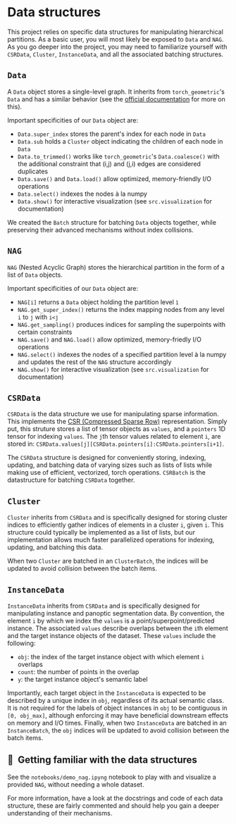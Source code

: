 # Data structures

This project relies on specific data structures for manipulating hierarchical partitions.
As a basic user, you will most likely be exposed to `Data` and `NAG`.
As you go deeper into the project, you may need to familiarize yourself with `CSRData`, `Cluster`, `InstanceData`, and all the associated batching structures. 

## `Data`
A `Data` object stores a single-level graph. 
It inherits from `torch_geometric`'s `Data` and has a similar behavior (see the
[official documentation](https://pytorch-geometric.readthedocs.io/en/latest/generated/torch_geometric.data.Data.html#torch_geometric.data.Data) 
for more on this). 

Important specificities of our `Data` object are:
- `Data.super_index` stores the parent's index for each node in `Data`
- `Data.sub` holds a `Cluster` object indicating the children of each node in `Data`
- `Data.to_trimmed()` works like `torch_geometric`'s `Data.coalesce()` with the additional constraint that (i,j) and (j,i) edges are considered duplicates
- `Data.save()` and `Data.load()` allow optimized, memory-friendly I/O operations
- `Data.select()` indexes the nodes à la numpy
- `Data.show()` for interactive visualization (see `src.visualization` for documentation)

We created the `Batch` structure for batching `Data` objects together, while preserving their advanced mechanisms without index collisions. 

## `NAG`
`NAG` (Nested Acyclic Graph) stores the hierarchical partition in the form of a 
list of `Data` objects.

Important specificities of our `Data` object are:
- `NAG[i]` returns a `Data` object holding the partition level `ì`
- `NAG.get_super_index()` returns the index mapping nodes from any level `i` to `j` with `i<j`
- `NAG.get_sampling()` produces indices for sampling the superpoints with certain constraints
- `NAG.save()` and `NAG.load()` allow optimized, memory-friedly I/O operations
- `NAG.select()` indexes the nodes of a specified partition level à la numpy and updates the rest of the `NAG` structure accordingly
- `NAG.show()` for interactive visualization (see `src.visualization` for documentation)

## `CSRData`
`CSRData` is the data structure we use for manipulating sparse information. This implements the [CSR (Compressed Sparse Row)](https://en.wikipedia.org/wiki/Sparse_matrix) representation. Simply put, this struture stores a list of tensor objects as `values`, and a `pointers` 1D tensor for indexing `values`. The `j`th tensor values related to element `i`, are stored in: `CSRData.values[j][CSRData.pointers[i]:CSRData.pointers[i+1]`.

The `CSRData` structure is designed for conveniently storing, indexing, updating, and batching data of varying sizes such as lists of lists while making use of efficient, vectorized, torch operations. `CSRBatch` is the datastructure for batching `CSRData` together.

## `Cluster`
`Cluster` inherits from `CSRData` and is specifically designed for storing cluster indices to efficiently gather indices of elements in a cluster `i`, given `i`. This structure could typically be implemented as a list of lists, but our implementation allows much faster parallelized operations for indexing, updating, and batching this data.

When two `Cluster` are batched in an `ClusterBatch`, the indices will be updated to avoid collision between the batch items.

## `InstanceData`
`InstanceData` inherits from `CSRData` and is specifically designed for manipulating instance and panoptic segmentation data. By convention, the element `i` by which we index the `values` is a point/superpoint/predicted instance. The associated `values` describe overlaps between the `i`th element and the target instance objects of the dataset. These `values` include the following:

- `obj`: the index of the target instance object with which element `i` overlaps
- `count`: the number of points in the overlap
- `y`: the target instance object's semantic label

Importantly, each target object in the `InstanceData` is expected to be described by a unique index in `obj`, regardless of its actual semantic class.
It is not required for the labels of object instances in `obj` to be contiguous in `[0, obj_max]`, although enforcing it may have beneficial downstream effects on memory and I/O times.
Finally, when two `InstanceData` are batched in an `InstanceBatch`, the `obj` indices will be updated to avoid collision between the batch items.

## 🚀  Getting familiar with the data structures
See the `notebooks/demo_nag.ipyng` notebook to play with and visualize a 
provided `NAG`, without needing a whole dataset.

For more information, have a look at the docstrings and code of each data structure, these are fairly commented and should help you gain a deeper understanding of their mechanisms.

